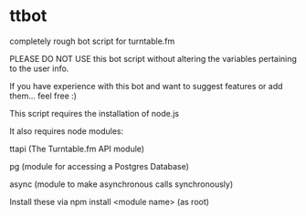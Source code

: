 ttbot
=====

completely rough bot script for turntable.fm



PLEASE DO NOT USE this bot script without altering the variables pertaining to the user info.

If you have experience with this bot and want to suggest features or add them... feel free :)


This script requires the installation of node.js

It also requires node modules: 

ttapi (The Turntable.fm API module)

pg (module for accessing a Postgres Database)

async (module to make asynchronous calls synchronously)

Install these via npm install \<module name\> (as root)
